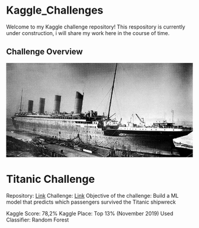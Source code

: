 # Kaggle_Challenges

Welcome to my Kaggle challenge repository!
This respository is currently under construction, i will share my work here in the course of time.

## Challenge Overview


![Titanc Challenge](/99_images/01_Titanic.png)
# Titanic Challenge

Repository: [Link](https://github.com/bluemarlin2018/Kaggle_Challenges/tree/main/01_Titanic_Challenge)
Challenge: [Link](https://www.kaggle.com/c/titanic)
Objective of the challenge: 
Build a ML model that predicts which passengers survived the Titanic shipwreck

Kaggle Score: 78,2%
Kaggle Place: Top 13% (November 2019)
Used Classifier: Random Forest



